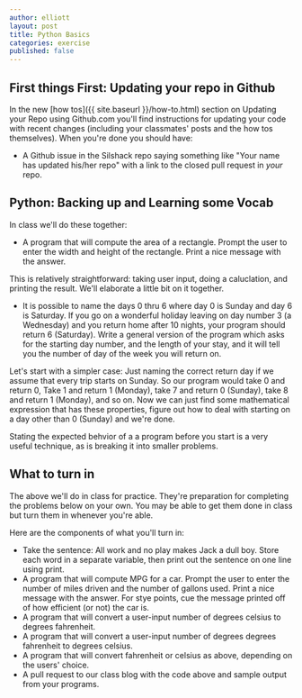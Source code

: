 ```yaml
---
author: elliott
layout: post
title: Python Basics
categories: exercise
published: false
---
```


## First things First: Updating your repo in Github

In the new [how tos]({{ site.baseurl }}/how-to.html) section on Updating your Repo using Github.com you'll find instructions for updating your code with recent changes (including your classmates' posts and the how tos themselves).  When you're done you should have:

* A Github issue in the Silshack repo saying something like "Your name has updated his/her repo" with a link to the closed pull request in *your* repo.


## Python: Backing up and Learning some Vocab

In class we'll do these together:


* A program that will compute the area of a rectangle. Prompt the user to enter the width and height of the rectangle. Print a nice message with the answer.

This is relatively straightforward: taking user input, doing a caluclation, and printing the result.  We'll elaborate a little bit on it together.

* It is possible to name the days 0 thru 6 where day 0 is Sunday and day 6 is Saturday. If you go on a wonderful holiday leaving on day number 3 (a Wednesday) and you return home after 10 nights, your program should return 6 (Saturday). Write a general version of the program which asks for the starting day number, and the length of your stay, and it will tell you the number of day of the week you will return on.

Let's start with a simpler case: Just naming the correct return day if we assume that every trip starts on Sunday.  So our program would take 0 and return 0, Take 1 and return 1 (Monday), take 7 and return 0 (Sunday), take 8 and return 1 (Monday), and so on.  Now we can just find some mathematical expression that has these properties, figure out how to deal with starting on a day other than 0 (Sunday) and we're done.

Stating the expected behvior of a a program before you start is a very useful technique, as is breaking it into smaller problems.


## What to turn in

The above we'll do in class for practice.  They're preparation for completing the problems below on your own.  You may be able to get them done in class but turn them in whenever you're able.

Here are the components of what you'll turn in:

* Take the sentence: All work and no play makes Jack a dull boy. Store each word in a separate variable, then print out the sentence on one line using print.
* A program that will compute MPG for a car. Prompt the user to enter the number of miles driven and the number of gallons used. Print a nice message with the answer.  For stye points, cue the message printed off of how efficient (or not) the car is.
* A program that will convert a user-input number of degrees celsius to degrees fahrenheit.
* A program that will convert a user-input number of degrees degrees fahrenheit to degrees celsius.
* A program that will convert fahrenheit or celsius as above, depending on the users' choice.
* A pull request to our class blog with the code above and sample output from your programs.

